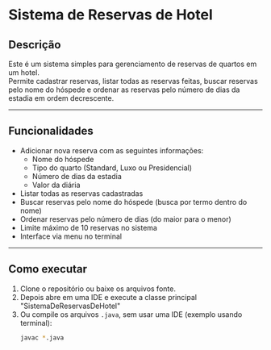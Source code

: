 # Sistema de Reservas de Hotel

## Descrição

Este é um sistema simples para gerenciamento de reservas de quartos em um hotel.  
Permite cadastrar reservas, listar todas as reservas feitas, buscar reservas pelo nome do hóspede e ordenar as reservas pelo número de dias da estadia em ordem decrescente.

---

## Funcionalidades

- Adicionar nova reserva com as seguintes informações:
    - Nome do hóspede
    - Tipo do quarto (Standard, Luxo ou Presidencial)
    - Número de dias da estadia
    - Valor da diária
- Listar todas as reservas cadastradas
- Buscar reservas pelo nome do hóspede (busca por termo dentro do nome)
- Ordenar reservas pelo número de dias (do maior para o menor)
- Limite máximo de 10 reservas no sistema
- Interface via menu no terminal

---

## Como executar

1. Clone o repositório ou baixe os arquivos fonte.
2. Depois abre em uma IDE e execute a classe principal "SistemaDeReservasDeHotel"
3. Ou compile os arquivos `.java`, sem usar uma IDE (exemplo usando terminal):
   ```bash
   javac *.java
